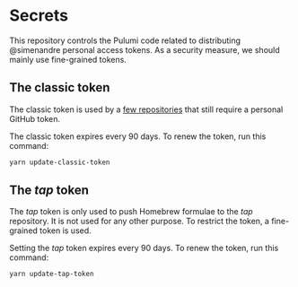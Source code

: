 # Secrets

This repository controls the Pulumi code related to distributing @simenandre
personal access tokens. As a security measure, we should mainly use fine-grained
tokens.

## The classic token

The classic token is used by a [few repositories][classic-repos] that still
require a personal GitHub token.

[classic-repos]: ./Pulumi.prod.yaml

The classic token expires every 90 days. To renew the token, run this command:

```bash
yarn update-classic-token
```

## The _tap_ token

The _tap_ token is only used to push Homebrew formulae to the _tap_ repository.
It is not used for any other purpose. To restrict the token, a fine-grained
token is used.

Setting the _tap_ token expires every 90 days. To renew the token, run this
command:

```bash
yarn update-tap-token
```
